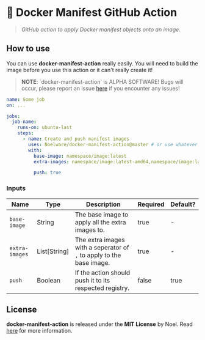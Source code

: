 # 🐳 Docker Manifest GitHub Action

> _GitHub action to apply Docker manifest objects onto an image._

## How to use

You can use **docker-manifest-action** really easily. You will need to build the image before you
use this action or it can't really create it!

> **NOTE**: \`docker-manifest-action\` is ALPHA SOFTWARE! Bugs will occur, please report an issue [here](https://github.com/Noelware/docker-manifest-action/issues) if you encounter any issues!

```yml
name: Some job
on: ...

jobs:
  job-name:
    runs-on: ubuntu-last
    steps:
      - name: Create and push manifest images
        uses: Noelware/docker-manifest-action@master # or use whatever version.
        with:
          base-image: namespace/image:latest
          extra-images: namespace/image:latest-amd64,namespace/image:latest-arm64,namespace/image:latest-armv7

          push: true
```

### Inputs

| Name           | Type         | Description                                                          | Required | Default? |
| -------------- | ------------ | -------------------------------------------------------------------- | -------- | -------- |
| `base-image`   | String       | The base image to apply all the extra images to.                     | true     | -        |
| `extra-images` | List[String] | The extra images with a seperator of `,` to apply to the base image. | true     | -        |
| `push`         | Boolean      | If the action should push it to its respected registry.              | false    | true     |

## License

**docker-manifest-action** is released under the **MIT License** by Noel. Read [here](/LICENSE) for more information.

